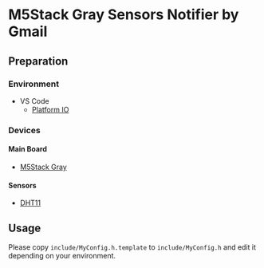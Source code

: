 # M5Stack Gray Sensors Notifier by Gmail

## Preparation

### Environment

- VS Code
  - [Platform IO](https://platformio.org/)

### Devices

#### Main Board

- [M5Stack Gray](https://www.switch-science.com/catalog/3648/)

#### Sensors

- [DHT11](https://www.switch-science.com/catalog/818/)

## Usage

Please copy `include/MyConfig.h.template` to `include/MyConfig.h` and edit it depending on your environment.
